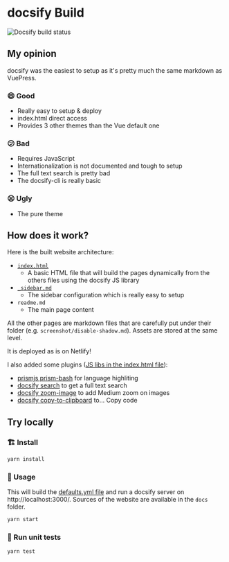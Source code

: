 # docsify Build

![Docsify build status](https://api.netlify.com/api/v1/badges/8af81039-12cc-4080-a434-d8f162d5c416/deploy-status)

## My opinion

docsify was the easiest to setup as it's pretty much the same markdown as VuePress.

### 😄 Good

- Really easy to setup & deploy
- index.html direct access
- Provides 3 other themes than the Vue default one

### 😕 Bad

- Requires JavaScript
- Internationalization is not documented and tough to setup
- The full text search is pretty bad
- The docsify-cli is really basic

### 😫 Ugly

- The pure theme

## How does it work?

Here is the built website architecture:

- [`index.html`](./templates/index.html)
  - A basic HTML file that will build the pages dynamically from the others files using the docsify JS library
- [`_sidebar.md`](./templates/_sidebar.md.handlebars)
  - The sidebar configuration which is really easy to setup
- `readme.md`
  - The main page content

All the other pages are markdown files that are carefully put under their folder (e.g. `screenshot/disable-shadow.md`). Assets are stored at the same level.

It is deployed as is on Netlify!

I also added some plugins ([JS libs in the index.html file](./templates/index.html#L27)):

- [prismjs prism-bash](https://docsify.js.org/#/language-highlight) for language highliting
- [docsify search](https://docsify.js.org/#/plugins?id=full-text-search) to get a full text search
- [docsify zoom-image](https://docsify.js.org/#/plugins?id=zoom-image) to add Medium zoom on images
- [docsify copy-to-clipboard](https://docsify.js.org/#/plugins?id=copy-to-clipboard) to... Copy code

## Try locally

### 🏗 Install

```sh
yarn install
```

### 🚀 Usage

This will build the [defaults.yml file](../../defaults.yml) and run a docsify server on http://localhost:3000/. Sources of the website are available in the `docs` folder.

```sh
yarn start
```

### 🚧 Run unit tests

```sh
yarn test
```
